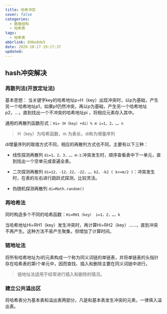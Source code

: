 ```yaml
---
title: 哈希冲突
cover: false
categories:
  - 数据结构
  - 哈希表
tags:
  - 哈希表
abbrlink: 896e8de5
date: 2020-10-17 19:17:37
updated:
---
```


## hash冲突解决
### 再散列法(开放定址法)
基本思想：
当关键字key的哈希地址p=H（key）出现冲突时，以p为基础，产生另一个哈希地址p1，如果p1仍然冲突，再以p为基础，产生另一个哈希地址p2，…，直到找出一个不冲突的哈希地址pi ，将相应元素存入其中。

通用的再散列函数形式：`Hi=（H（key）+di）% m i=1，2，…，n`
> H（key）为哈希函数，m 为表长，di称为增量序列

di增量序列的取值方式不同，相应的再散列方式也不同，主要有以下三种：
- 线性探测再散列
`di=1，2，3，…，m-1`:冲突发生时，顺序查看表中下一单元，直到找出一个空单元或查遍全表。

- 二次探测再散列
`di=12，-12，22，-22，…，k2，-k2 ( k<=m/2 )`：冲突发生时，在表的左右进行跳跃式探测，比较灵活。

- 伪随机探测再散列
`di=Math.random()`

### 再哈希法
同时构造多个不同的哈希函数：`Hi=RH1（key） i=1，2，…，k`

当哈希地址Hi=RH1（key）发生冲突时，再计算Hi=RH2（key）……，直到冲突不再产生。这种方法不易产生聚集，但增加了计算时间。

### 链地址法
将所有哈希地址为i的元素构成一个称为同义词链的单链表，并将单链表的头指针存在哈希表的第i个单元中，因而查找、插入和删除主要在同义词链中进行。
> 链地址法适用于经常进行插入和删除的情况。

### 建立公共溢出区
将哈希表分为基本表和溢出表两部分，凡是和基本表发生冲突的元素，一律填入溢出表。